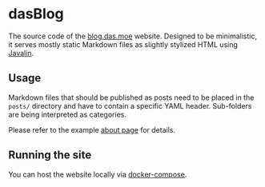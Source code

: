 # dasBlog

The source code of the [blog.das.moe](https://blog.das.moe) website. Designed to be minimalistic, it serves mostly static Markdown files as slightly stylized HTML using [Javalin](https://github.com/javalin/javalin).

## Usage

Markdown files that should be published as posts need to be placed in the `posts/` directory and have to contain a specific YAML header. Sub-folders are being interpreted as categories.

Please refer to the example [about page](posts/about.md) for details.

## Running the site

You can host the website locally via [docker-compose](docker-compose.yml).
